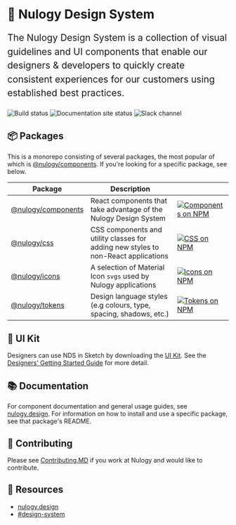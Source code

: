 # 🚚 Nulogy Design System

<p style="font-size: 21px; line-height: 1.5;">The Nulogy Design System is a collection of visual guidelines and UI components that enable our designers & developers to quickly create consistent experiences for our customers using established best practices.</p>

![Build status](https://img.shields.io/travis/com/nulogy/design-system?style=flat-square) ![Documentation site status](https://img.shields.io/netlify/6acbd77f-3248-4c04-9a44-58bc1a841f31?style=flat-square) ![Slack channel](https://img.shields.io/static/v1?label=slack&message=%23design-system&color=e01563&style=flat-square)

## 📦 Packages

This is a monorepo consisting of several packages, the most popular of which is [@nulogy/components](https://github.com/nulogy/design-system/tree/master/components). If you're looking for a specific package, see below.

| Package                                                                              | Description                                                                        |                                                                                                                                             |
| ------------------------------------------------------------------------------------ | ---------------------------------------------------------------------------------- | ------------------------------------------------------------------------------------------------------------------------------------------- |
| [@nulogy/components](https://github.com/nulogy/design-system/tree/master/components) | React components that take advantage of the Nulogy Design System                   | [![Components on NPM](https://img.shields.io/npm/v/@nulogy/components?style=flat-square)](https://www.npmjs.com/package/@nulogy/components) |
| [@nulogy/css](https://github.com/nulogy/design-system/tree/master/css)               | CSS components and utility classes for adding new styles to non-React applications | [![CSS on NPM](https://img.shields.io/npm/v/@nulogy/css?style=flat-square)](https://www.npmjs.com/package/@nulogy/css)                      |
| [@nulogy/icons](https://github.com/nulogy/design-system/tree/master/icons)           | A selection of Material Icon `svgs` used by Nulogy applications                    | [![Icons on NPM](https://img.shields.io/npm/v/@nulogy/icons?style=flat-square)](https://www.npmjs.com/package/@nulogy/icons)                |
| [@nulogy/tokens](https://github.com/nulogy/design-system/tree/master/tokens)         | Design language styles (e.g colours, type, spacing, shadows, etc.)                 | [![Tokens on NPM](https://img.shields.io/npm/v/@nulogy/tokens?style=flat-square)](https://www.npmjs.com/package/@nulogy/tokens)             |

## 🎨 UI Kit

Designers can use NDS in Sketch by downloading the [UI Kit](https://share.goabstract.com/73221fd2-6626-43c8-b95c-e4bec74741ab). See the [Designers' Getting Started Guide](https://nulogy.design/guides/designers/) for more detail.

## 📚 Documentation

For component documentation and general usage guides, see [nulogy.design](http://nulogy.design). For information on how to install and use a specific package, see that package's README.

## 🙌 Contributing

Please see [Contributing.MD]() if you work at Nulogy and would like to contribute.

## 🔗 Resources

- [nulogy.design](http://nulogy.design)
- [#design-system](slack://channel?team=T024N2KKA&id=CBAFQ4X7X?)
